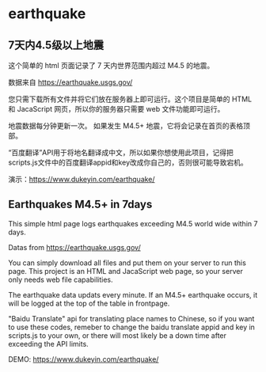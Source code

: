 # earthquake

## 7天内4.5级以上地震

这个简单的 html 页面记录了 7 天内世界范围内超过 M4.5 的地震。

数据来自 https://earthquake.usgs.gov/

您只需下载所有文件并将它们放在服务器上即可运行。这个项目是简单的 HTML 和 JacaScript 网页，所以你的服务器只需要 web 文件功能即可运行。

地震数据每分钟更新一次。 如果发生 M4.5+ 地震，它将会记录在首页的表格顶部。

“百度翻译”API用于将地名翻译成中文，所以如果你想使用此项目，记得把scripts.js文件中的百度翻译appid和key改成你自己的，否则很可能导致宕机。

演示：https://www.dukeyin.com/earthquake/


## Earthquakes M4.5+ in 7days
This simple html page logs earthquakes exceeding M4.5 world wide within 7 days.

Datas from https://earthquake.usgs.gov/

You can simply download all files and put them on your server to run this page. This project is an HTML and JacaScript web page, so your server only needs web file capabilities.

The earthquake data updats every minute. If an M4.5+ earthquake occurs, it will be logged at the top of the table in frontpage.

"Baidu Translate" api for translating place names to Chinese, so if you want to use these codes, remeber to change the baidu translate appid and key in scripts.js to your own, or there will most likely be a down time after exceeding the API limits.

DEMO: https://www.dukeyin.com/earthquake/
